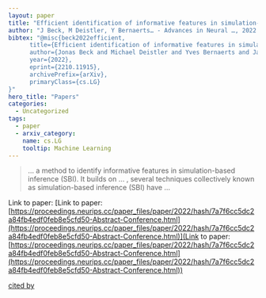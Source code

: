 ```yaml
---
layout: paper
title: "Efficient identification of informative features in simulation-based inference"
author: "J Beck, M Deistler, Y Bernaerts… - Advances in Neural …, 2022 - proceedings.neurips.cc"
bibtex: "@misc{beck2022efficient,
      title={Efficient identification of informative features in simulation-based inference}, 
      author={Jonas Beck and Michael Deistler and Yves Bernaerts and Jakob Macke and Philipp Berens},
      year={2022},
      eprint={2210.11915},
      archivePrefix={arXiv},
      primaryClass={cs.LG}
}"
hero_title: "Papers"
categories:
  - Uncategorized
tags:
  - paper
  - arxiv_category:
    name: cs.LG
    tooltip: Machine Learning
---
```

>… a method to identify informative features in simulation-based inference (SBI). It builds on … , several techniques collectively known as simulation-based inference (SBI) have …

Link to paper: [Link to paper: [https://proceedings.neurips.cc/paper_files/paper/2022/hash/7a7f6cc5dc2a84fb4edf0feb8e5cfd50-Abstract-Conference.html](https://proceedings.neurips.cc/paper_files/paper/2022/hash/7a7f6cc5dc2a84fb4edf0feb8e5cfd50-Abstract-Conference.html)](Link to paper: [https://proceedings.neurips.cc/paper_files/paper/2022/hash/7a7f6cc5dc2a84fb4edf0feb8e5cfd50-Abstract-Conference.html](https://proceedings.neurips.cc/paper_files/paper/2022/hash/7a7f6cc5dc2a84fb4edf0feb8e5cfd50-Abstract-Conference.html))

[cited by](https://scholar.google.com/scholar?cites=9408830879778530143&as_sdt=5,44&sciodt=0,44&hl=en&num=20)
